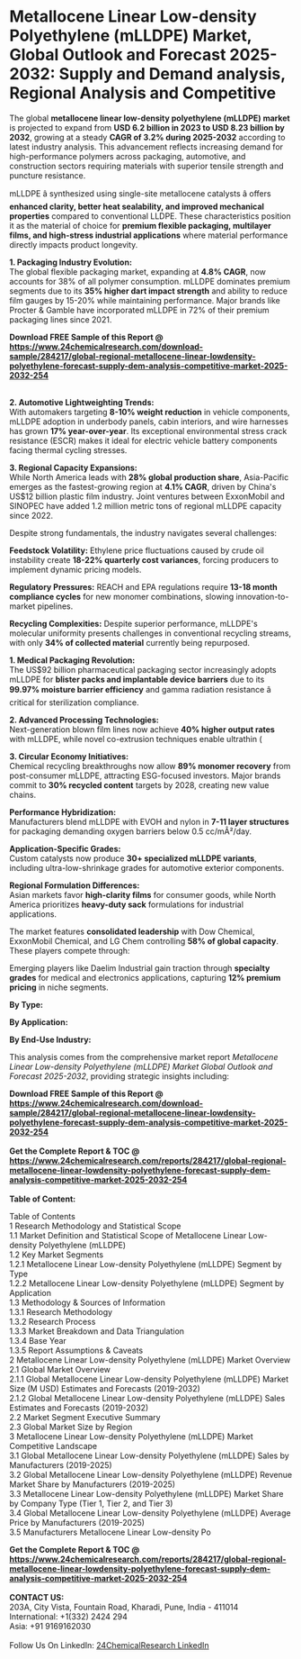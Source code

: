 <h1>Metallocene Linear Low-density Polyethylene (mLLDPE) Market, Global Outlook and Forecast 2025-2032: Supply and Demand analysis, Regional Analysis and Competitive</h1><p>The global <strong>metallocene linear low-density polyethylene (mLLDPE) market</strong> is projected to expand from <strong>USD 6.2 billion in 2023 to USD 8.23 billion by 2032</strong>, growing at a steady <strong>CAGR of 3.2% during 2025-2032</strong> according to latest industry analysis. This advancement reflects increasing demand for high-performance polymers across packaging, automotive, and construction sectors requiring materials with superior tensile strength and puncture resistance.</p><p>mLLDPE â synthesized using single-site metallocene catalysts â offers <strong>enhanced clarity, better heat sealability, and improved mechanical properties</strong> compared to conventional LLDPE. These characteristics position it as the material of choice for <strong>premium flexible packaging, multilayer films, and high-stress industrial applications</strong> where material performance directly impacts product longevity.</p><p><strong>1. Packaging Industry Evolution:</strong><br>
The global flexible packaging market, expanding at <strong>4.8% CAGR</strong>, now accounts for 38% of all polymer consumption. mLLDPE dominates premium segments due to its <strong>35% higher dart impact strength</strong> and ability to reduce film gauges by 15-20% while maintaining performance. Major brands like Procter &amp; Gamble have incorporated mLLDPE in 72% of their premium packaging lines since 2021.</p><div><b>Download FREE Sample of this Report @ 
            <a href="https://www.24chemicalresearch.com/download-sample/284217/global-regional-metallocene-linear-lowdensity-polyethylene-forecast-supply-dem-analysis-competitive-market-2025-2032-254">
            https://www.24chemicalresearch.com/download-sample/284217/global-regional-metallocene-linear-lowdensity-polyethylene-forecast-supply-dem-analysis-competitive-market-2025-2032-254</a></b></div><br><p><strong>2. Automotive Lightweighting Trends:</strong><br>
With automakers targeting <strong>8-10% weight reduction</strong> in vehicle components, mLLDPE adoption in underbody panels, cabin interiors, and wire harnesses has grown <strong>17% year-over-year</strong>. Its exceptional environmental stress crack resistance (ESCR) makes it ideal for electric vehicle battery components facing thermal cycling stresses.</p><p><strong>3. Regional Capacity Expansions:</strong><br>
While North America leads with <strong>28% global production share</strong>, Asia-Pacific emerges as the fastest-growing region at <strong>4.1% CAGR</strong>, driven by China's US$12 billion plastic film industry. Joint ventures between ExxonMobil and SINOPEC have added 1.2 million metric tons of regional mLLDPE capacity since 2022.</p><p>Despite strong fundamentals, the industry navigates several challenges:</p><p><strong>Feedstock Volatility:</strong> Ethylene price fluctuations caused by crude oil instability create <strong>18-22% quarterly cost variances</strong>, forcing producers to implement dynamic pricing models.</p><p><strong>Regulatory Pressures:</strong> REACH and EPA regulations require <strong>13-18 month compliance cycles</strong> for new monomer combinations, slowing innovation-to-market pipelines.</p><p><strong>Recycling Complexities:</strong> Despite superior performance, mLLDPE's molecular uniformity presents challenges in conventional recycling streams, with only <strong>34% of collected material</strong> currently being repurposed.</p><p><strong>1. Medical Packaging Revolution:</strong><br>
The US$92 billion pharmaceutical packaging sector increasingly adopts mLLDPE for <strong>blister packs and implantable device barriers</strong> due to its <strong>99.97% moisture barrier efficiency</strong> and gamma radiation resistance â critical for sterilization compliance.</p><p><strong>2. Advanced Processing Technologies:</strong><br>
Next-generation blown film lines now achieve <strong>40% higher output rates</strong> with mLLDPE, while novel co-extrusion techniques enable ultrathin (

</p><p><strong>3. Circular Economy Initiatives:</strong><br>
Chemical recycling breakthroughs now allow <strong>89% monomer recovery</strong> from post-consumer mLLDPE, attracting ESG-focused investors. Major brands commit to <strong>30% recycled content</strong> targets by 2028, creating new value chains.</p><p><strong>Performance Hybridization:</strong><br>
	Manufacturers blend mLLDPE with EVOH and nylon in <strong>7-11 layer structures</strong> for packaging demanding oxygen barriers below 0.5 cc/mÂ²/day.</p><p><strong>Application-Specific Grades:</strong><br>
	Custom catalysts now produce <strong>30+ specialized mLLDPE variants</strong>, including ultra-low-shrinkage grades for automotive exterior components.</p><p><strong>Regional Formulation Differences:</strong><br>
	Asian markets favor <strong>high-clarity films</strong> for consumer goods, while North America prioritizes <strong>heavy-duty sack</strong> formulations for industrial applications.</p><p>The market features <strong>consolidated leadership</strong> with Dow Chemical, ExxonMobil Chemical, and LG Chem controlling <strong>58% of global capacity</strong>. These players compete through:</p><p>Emerging players like Daelim Industrial gain traction through <strong>specialty grades</strong> for medical and electronics applications, capturing <strong>12% premium pricing</strong> in niche segments.</p><p><strong>By Type:</strong></p><p><strong>By Application:</strong></p><p><strong>By End-Use Industry:</strong></p><p>This analysis comes from the comprehensive market report <em>Metallocene Linear Low-density Polyethylene (mLLDPE) Market Global Outlook and Forecast 2025-2032</em>, providing strategic insights including:
</p><div><b>Download FREE Sample of this Report @ 
            <a href="https://www.24chemicalresearch.com/download-sample/284217/global-regional-metallocene-linear-lowdensity-polyethylene-forecast-supply-dem-analysis-competitive-market-2025-2032-254">
            https://www.24chemicalresearch.com/download-sample/284217/global-regional-metallocene-linear-lowdensity-polyethylene-forecast-supply-dem-analysis-competitive-market-2025-2032-254</a></b></div><br><div><b>Get the Complete Report & TOC @ 
            <a href="https://www.24chemicalresearch.com/reports/284217/global-regional-metallocene-linear-lowdensity-polyethylene-forecast-supply-dem-analysis-competitive-market-2025-2032-254">
            https://www.24chemicalresearch.com/reports/284217/global-regional-metallocene-linear-lowdensity-polyethylene-forecast-supply-dem-analysis-competitive-market-2025-2032-254</a></b></div><br>
            <b>Table of Content:</b><p>Table of Contents<br />
1 Research Methodology and Statistical Scope<br />
1.1 Market Definition and Statistical Scope of Metallocene Linear Low-density Polyethylene (mLLDPE)<br />
1.2 Key Market Segments<br />
1.2.1 Metallocene Linear Low-density Polyethylene (mLLDPE) Segment by Type<br />
1.2.2 Metallocene Linear Low-density Polyethylene (mLLDPE) Segment by Application<br />
1.3 Methodology & Sources of Information<br />
1.3.1 Research Methodology<br />
1.3.2 Research Process<br />
1.3.3 Market Breakdown and Data Triangulation<br />
1.3.4 Base Year<br />
1.3.5 Report Assumptions & Caveats<br />
2 Metallocene Linear Low-density Polyethylene (mLLDPE) Market Overview<br />
2.1 Global Market Overview<br />
2.1.1 Global Metallocene Linear Low-density Polyethylene (mLLDPE) Market Size (M USD) Estimates and Forecasts (2019-2032)<br />
2.1.2 Global Metallocene Linear Low-density Polyethylene (mLLDPE) Sales Estimates and Forecasts (2019-2032)<br />
2.2 Market Segment Executive Summary<br />
2.3 Global Market Size by Region<br />
3 Metallocene Linear Low-density Polyethylene (mLLDPE) Market Competitive Landscape<br />
3.1 Global Metallocene Linear Low-density Polyethylene (mLLDPE) Sales by Manufacturers (2019-2025)<br />
3.2 Global Metallocene Linear Low-density Polyethylene (mLLDPE) Revenue Market Share by Manufacturers (2019-2025)<br />
3.3 Metallocene Linear Low-density Polyethylene (mLLDPE) Market Share by Company Type (Tier 1, Tier 2, and Tier 3)<br />
3.4 Global Metallocene Linear Low-density Polyethylene (mLLDPE) Average Price by Manufacturers (2019-2025)<br />
3.5 Manufacturers Metallocene Linear Low-density Po</p><div><b>Get the Complete Report & TOC @ 
            <a href="https://www.24chemicalresearch.com/reports/284217/global-regional-metallocene-linear-lowdensity-polyethylene-forecast-supply-dem-analysis-competitive-market-2025-2032-254">
            https://www.24chemicalresearch.com/reports/284217/global-regional-metallocene-linear-lowdensity-polyethylene-forecast-supply-dem-analysis-competitive-market-2025-2032-254</a></b></div><br><b>CONTACT US:</b><br>
            203A, City Vista, Fountain Road, Kharadi, Pune, India - 411014<br>
            International: +1(332) 2424 294<br>
            Asia: +91 9169162030 <br><br>
            Follow Us On LinkedIn: <a href="https://www.linkedin.com/company/24chemicalresearch/">24ChemicalResearch LinkedIn</a>